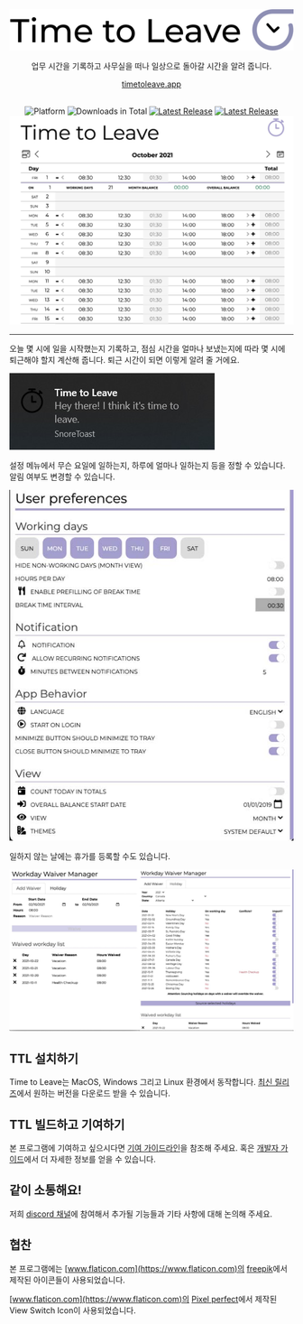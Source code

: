 <div align="center">
  <img src="../../assets/timetoleave.png" alt="Time to Leave Logo">

  <p>업무 시간을 기록하고 사무실을 떠나 일상으로 돌아갈 시간을 알려 줍니다.</p>

[timetoleave.app](https://timetoleave.app/)

  <br/>

<img src="https://img.shields.io/badge/platforms-Windows%20%7C%20MacOS%20%7C%20Linux-green" alt="Platform">
<img src="https://img.shields.io/github/downloads/TTLApp/time-to-leave/total" alt="Downloads in Total">
<a href="https://github.com/TTLApp/time-to-leave/releases/latest"><img src="https://img.shields.io/github/v/release/TTLApp/time-to-leave" alt="Latest Release"></a>
<a href="http://makeapullrequest.com/"><img src="https://img.shields.io/badge/PRs-welcome-purple" alt="Latest Release"></a>

   <br/>

  <img src="../images/screenshot.jpg" alt="Time to Leave Screenshot">

  <br/>

</div>

---

오늘 몇 시에 일을 시작했는지 기록하고, 점심 시간을 얼마나 보냈는지에 따라 몇 시에 퇴근해야 할지 계산해 줍니다. 퇴근 시간이 되면 이렇게 알려 줄 거에요.

<img src="../images/notification.jpg" alt="Time to Leave Notification">

설정 메뉴에서 무슨 요일에 일하는지, 하루에 얼마나 일하는지 등을 정할 수 있습니다. 알림 여부도 변경할 수 있습니다.

<img src="../images/preferences.jpg" alt="Time to Leave Preferences">

일하지 않는 날에는 휴가를 등록할 수도 있습니다.

<img src="../images/waiver_manager.jpg" alt="Time to Leave Waiver Manager">

## TTL 설치하기

Time to Leave는 MacOS, Windows 그리고 Linux 환경에서 동작합니다. [최신 릴리즈](https://github.com/TTLApp/time-to-leave/releases/latest)에서 원하는 버전을 다운로드 받을 수 있습니다.

## TTL 빌드하고 기여하기

본 프로그램에 기여하고 싶으시다면 [기여 가이드라인](../CONTRIBUTING.md)을 참조해 주세요.
혹은 [개발자 가이드](../DEVELOPMENT.md)에서 더 자세한 정보를 얻을 수 있습니다.

## 같이 소통해요!

저희 [discord 채널](https://discord.gg/P3KkEF5)에 참여해서 추가될 기능들과 기타 사항에 대해 논의해 주세요.

## 협찬

본 프로그램에는 [www.flaticon.com](https://www.flaticon.com)의 [freepik](https://www.flaticon.com/authors/freepik)에서 제작된 아이콘들이 사용되었습니다.

[www.flaticon.com](https://www.flaticon.com)의 [Pixel perfect](https://www.flaticon.com/authors/pixel-perfect)에서 제작된 View Switch Icon이 사용되었습니다.

